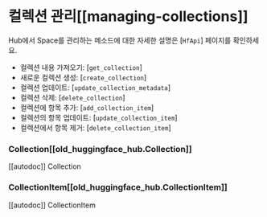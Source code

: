 <!--⚠️ Note that this file is in Markdown but contain specific syntax for our doc-builder (similar to MDX) that may not be
rendered properly in your Markdown viewer.
-->

# 컬렉션 관리[[managing-collections]]

Hub에서 Space를 관리하는 메소드에 대한 자세한 설명은 [`HfApi`] 페이지를 확인하세요.

- 컬렉션 내용 가져오기: [`get_collection`]
- 새로운 컬렉션 생성: [`create_collection`]
- 컬렉션 업데이트: [`update_collection_metadata`]
- 컬렉션 삭제: [`delete_collection`]
- 컬렉션에 항목 추가: [`add_collection_item`]
- 컬렉션의 항목 업데이트: [`update_collection_item`]
- 컬렉션에서 항목 제거: [`delete_collection_item`]


### Collection[[old_huggingface_hub.Collection]]

[[autodoc]] Collection

### CollectionItem[[old_huggingface_hub.CollectionItem]]

[[autodoc]] CollectionItem
